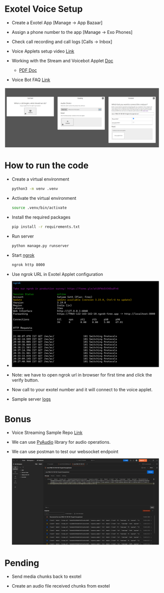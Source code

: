 # Exotel Voice Setup

- Create a Exotel App [Manage -> App Bazaar]

- Assign a phone number to the app [Manage -> Exo Phones]

- Check call recording and call logs [Calls -> Inbox]

- Voice Applets setup video [Link](https://www.loom.com/share/ae049b2f8c654c3cb983fbfaf58dadbe)

- Working with the Stream and Voicebot Applet [Doc](https://support.exotel.com/support/solutions/articles/3000108630-working-with-the-stream-applet)

    - [PDF Doc](./voicebot.pdf)

- Voice Bot FAQ [Link](https://support.exotel.com/support/solutions/articles/3000112112-voice-bot)

![Exotel App Voice Applets Config](voice_applets.png)

# How to run the code

- Create a virtual environment

    ```sh
    python3 -m venv .venv
    ```

- Activate the virtual environment

    ```sh
    source .venv/bin/activate
    ```

- Install the required packages

    ```sh
    pip install -r requirements.txt
    ```

- Run server

    ```sh
    python manage.py runserver
    ```

- Start [ngrok](https://ngrok.com/downloads/)

    ```sh
    ngrok http 8000
    ```

- Use ngrok URL in Exotel Applet configuration

- ![ngrok](ngrok.png)

- Note: we have to open ngrok url in browser for first time and click the verify button.

- Now call to your exotel number and it will connect to the voice applet.

- Sample server [logs](./sample.log)

# Bonus

- Voice Streaming Sample Repo [Link](https://github.com/exotel/voice-streaming/tree/main)

- We can use [PyAudio](https://pypi.org/project/PyAudio/) library for audio operations.

- We can use postman to test our websocket endpoint

  ![postman](./postman.png)

# Pending 

- Send media chunks back to exotel

- Create an audio file received chunks from exotel
